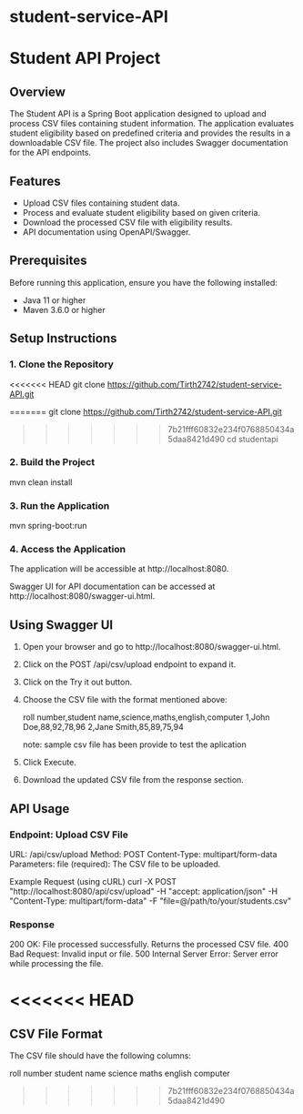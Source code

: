 # student-service-API

# Student API Project

## Overview

The Student API is a Spring Boot application designed to upload and process CSV files containing student information. The application evaluates student eligibility based on predefined criteria and provides the results in a downloadable CSV file. The project also includes Swagger documentation for the API endpoints.

## Features

- Upload CSV files containing student data.
- Process and evaluate student eligibility based on given criteria.
- Download the processed CSV file with eligibility results.
- API documentation using OpenAPI/Swagger.

## Prerequisites

Before running this application, ensure you have the following installed:

- Java 11 or higher
- Maven 3.6.0 or higher

## Setup Instructions

### 1. Clone the Repository

<<<<<<< HEAD
git clone https://github.com/Tirth2742/student-service-API.git 

=======
git clone https://github.com/Tirth2742/student-service-API.git
>>>>>>> 7b21fff60832e234f0768850434a5daa8421d490
cd studentapi

### 2. Build the Project

mvn clean install

### 3. Run the Application

mvn spring-boot:run

### 4. Access the Application

The application will be accessible at http://localhost:8080.

Swagger UI for API documentation can be accessed at http://localhost:8080/swagger-ui.html.

## Using Swagger UI

1. Open your browser and go to http://localhost:8080/swagger-ui.html.
2. Click on the POST /api/csv/upload endpoint to expand it.
3. Click on the Try it out button.
4. Choose the CSV file with the format mentioned above:

    roll number,student name,science,maths,english,computer
    1,John Doe,88,92,78,96
    2,Jane Smith,85,89,75,94

    note: sample csv file has been provide to test the aplication

5. Click Execute.
6. Download the updated CSV file from the response section.

## API Usage

### Endpoint: Upload CSV File

URL: /api/csv/upload
Method: POST
Content-Type: multipart/form-data
Parameters:
    file (required): The CSV file to be uploaded.

Example Request (using cURL)
curl -X POST "http://localhost:8080/api/csv/upload" -H "accept: application/json" -H "Content-Type: multipart/form-data" -F "file=@/path/to/your/students.csv"

### Response

200 OK: File processed successfully. Returns the processed CSV file.
400 Bad Request: Invalid input or file.
500 Internal Server Error: Server error while processing the file.

<<<<<<< HEAD
=======
## CSV File Format

The CSV file should have the following columns:

roll number
student name
science
maths
english
computer
>>>>>>> 7b21fff60832e234f0768850434a5daa8421d490
